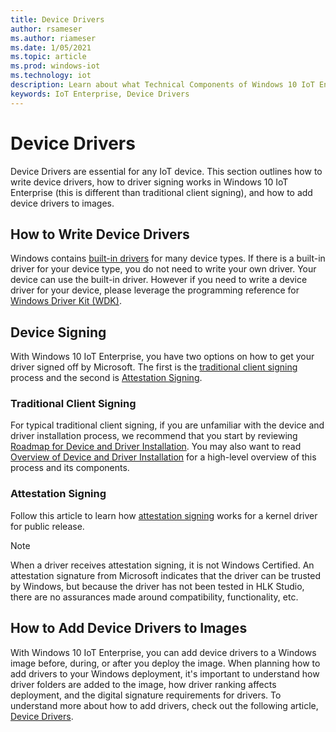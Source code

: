 ```yaml
---
title: Device Drivers
author: rsameser
ms.author: riameser
ms.date: 1/05/2021
ms.topic: article
ms.prod: windows-iot
ms.technology: iot
description: Learn about what Technical Components of Windows 10 IoT Enterprise.
keywords: IoT Enterprise, Device Drivers
---
```


# Device Drivers
Device Drivers are essential for any IoT device. This section outlines how to write device drivers, how to driver signing works in Windows 10 IoT Enterprise (this is different than traditional client signing), and how to add device drivers to images.  

## How to Write Device Drivers
Windows contains [built-in drivers](https://docs.microsoft.com/windows-hardware/drivers/gettingstarted/do-you-need-to-write-a-driver-) for many device types. If there is a built-in driver for your device type, you do not need to write your own driver. Your device can use the built-in driver. However if you need to write a device driver for your device, please leverage the programming reference for [Windows Driver Kit (WDK)](https://docs.microsoft.com/windows-hardware/drivers/ddi/).  

## Device Signing
With Windows 10 IoT Enterprise, you have two options on how to get your driver signed off by Microsoft. The first is the [traditional client signing](https://docs.microsoft.com/windows-hardware/drivers/install/driver-signing ) process and the second is [Attestation Signing](https://docs.microsoft.com/windows-hardware/drivers/dashboard/attestation-signing-a-kernel-driver-for-public-release).

### Traditional Client Signing
For typical traditional client signing, if you are unfamiliar with the device and driver installation process, we recommend that you start by reviewing [Roadmap for Device and Driver Installation](https://docs.microsoft.com/windows-hardware/drivers/install/roadmap-for-device-and-driver-installation--windows-vista-and-later-). You may also want to read [Overview of Device and Driver Installation](https://docs.microsoft.com/windows-hardware/drivers/install/overview-of-device-and-driver-installation) for a high-level overview of this process and its components.

### Attestation Signing
Follow this article to learn how [attestation signing](https://docs.microsoft.com/windows-hardware/drivers/dashboard/attestation-signing-a-kernel-driver-for-public-release) works for a kernel driver for public release.

> [!NOTE]
> When a driver receives attestation signing, it is not Windows Certified. An attestation signature from Microsoft indicates that the driver can be trusted by Windows, but because the driver has not been tested in HLK Studio, there are no assurances made around compatibility, functionality, etc.

## How to Add Device Drivers to Images
With Windows 10 IoT Enterprise, you can add device drivers to a Windows image before, during, or after you deploy the image. When planning how to add drivers to your Windows deployment, it's important to understand how driver folders are added to the image, how driver ranking affects deployment, and the digital signature requirements for drivers. To understand more about how to add drivers, check out the following article, [Device Drivers](https://docs.microsoft.com/windows-hardware/manufacture/desktop/device-drivers-and-deployment-overview).
